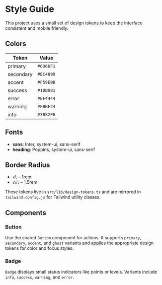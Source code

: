 # Style Guide

This project uses a small set of design tokens to keep the interface consistent and mobile friendly.

## Colors

| Token | Value |
|-------|-------|
| primary | `#6366F1` |
| secondary | `#EC4899` |
| accent | `#F59E0B` |
| success | `#10B981` |
| error | `#EF4444` |
| warning | `#FBBF24` |
| info | `#3B82F6` |

## Fonts

- **sans**: Inter, system-ui, sans-serif
- **heading**: Poppins, system-ui, sans-serif

## Border Radius

- `xl` – 1rem
- `2xl` – 1.5rem

These tokens live in `src/lib/design-tokens.ts` and are mirrored in `tailwind.config.js` for Tailwind utility classes.

## Components

### Button

Use the shared `Button` component for actions. It supports `primary`, `secondary`, `accent`, and `ghost` variants and applies the appropriate design tokens for color and focus styles.

### Badge

`Badge` displays small status indicators like points or levels. Variants include `info`, `success`, `warning`, and `error`.

